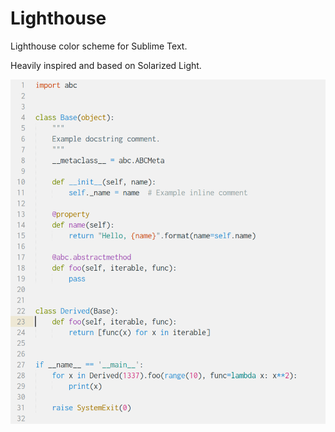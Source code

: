 # Lighthouse
Lighthouse color scheme for Sublime Text.

Heavily inspired and based on Solarized Light.

![Alt text](example_python.png?raw=true "Example python")
